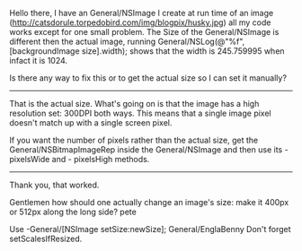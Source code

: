 Hello there, I have an General/NSImage I create at run time of an image (http://catsdorule.torpedobird.com/img/blogpix/husky.jpg) all my code works except for one small problem. The Size of the General/NSImage is different then the actual image, running General/NSLog(@"%f",[backgroundImage size].width); shows that the width is 245.759995 when infact it is 1024.

Is there any way to fix this or to get the actual size so I can set it manually?

----

That is the actual size. What's going on is that the image has a high resolution set: 300DPI both ways. This means that a single image pixel doesn't match up with a single screen pixel.

If you want the number of pixels rather than the actual size, get the General/NSBitmapImageRep inside the General/NSImage and then use its     -pixelsWide and -    pixelsHigh methods.

----
Thank you, that worked.


Gentlemen
how should one actually change an image's size: make it 400px or 512px along the long side?
pete

Use -General/[NSImage setSize:newSize];
General/EnglaBenny
Don't forget setScalesIfResized.